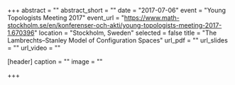 +++
abstract = ""
abstract_short = ""
date = "2017-07-06"
event = "Young Topologists Meeting 2017"
event_url = "https://www.math-stockholm.se/en/konferenser-och-akti/young-topologists-meeting-2017-1.670396"
location = "Stockholm, Sweden"
selected = false
title = "The Lambrechts–Stanley Model of Configuration Spaces"
url_pdf = ""
url_slides = ""
url_video = ""

[header]
  caption = ""
  image = ""

+++


